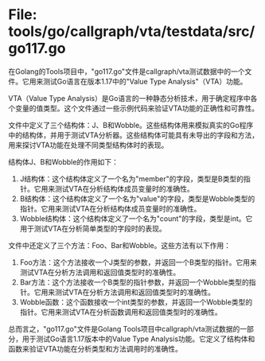# File: tools/go/callgraph/vta/testdata/src/go117.go

在Golang的Tools项目中，"go117.go"文件是callgraph/vta测试数据中的一个文件。它用来测试Go语言在版本1.17中的"Value Type Analysis"（VTA）功能。

VTA（Value Type Analysis）是Go语言的一种静态分析技术，用于确定程序中各个变量的值类型。这个文件通过一些示例代码来验证VTA功能的正确性和可靠性。

文件中定义了三个结构体：J、B和Wobble。这些结构体用来模拟真实的Go程序中的结构体，并用于测试VTA分析器。这些结构体可能具有未导出的字段和方法，用来探讨VTA功能在处理不同类型结构体时的表现。

结构体J、B和Wobble的作用如下：
1. J结构体：这个结构体定义了一个名为"member"的字段，类型是B类型的指针。它用来测试VTA在分析结构体成员变量时的准确性。
2. B结构体：这个结构体定义了一个名为"value"的字段，类型是Wobble类型的指针。它用来测试VTA在分析结构体成员变量时的准确性。
3. Wobble结构体：这个结构体定义了一个名为"count"的字段，类型是int。它用于测试VTA在分析简单类型的字段时的表现。

文件中还定义了三个方法：Foo、Bar和Wobble。这些方法有以下作用：
1. Foo方法：这个方法接收一个J类型的参数，并返回一个B类型的指针。它用来测试VTA在分析方法调用和返回值类型时的准确性。
2. Bar方法：这个方法接收一个B类型的指针参数，并返回一个Wobble类型的指针。它用来测试VTA在分析方法调用和返回值类型时的准确性。
3. Wobble函数：这个函数接收一个int类型的参数，并返回一个Wobble类型的指针。它用来测试VTA在分析函数调用和返回值类型时的准确性。

总而言之，"go117.go"文件是Golang Tools项目中callgraph/vta测试数据的一部分，用于测试Go语言1.17版本中的Value Type Analysis功能。它定义了结构体和函数来验证VTA功能在分析类型和方法调用时的准确性。

